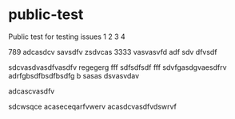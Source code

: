 # public-test
Public test for testing issues
1
2
3
4

789
adcasdcv
savsdfv
zsdvcas
3333
vasvasvfd
adf
sdv
dfvsdf

sdcvasdvasdfvasdfv
regegerg
fff
sdfsdfsdf
fff
sdvfgasdgvaesdfrv
adrfgbsdfbsdfbsdfg
b
sasas
dsvasvdav

adcascvasdfv

sdcwsqce
acaseceqarfvwerv
acasdcvasdfvdswrvf
